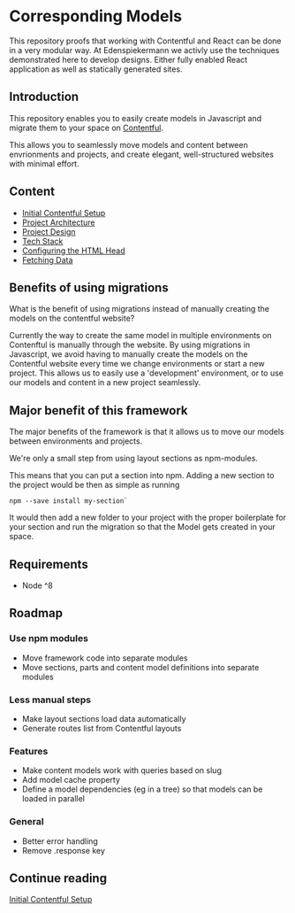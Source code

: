 # Corresponding Models

This repository proofs that working with Contentful and React can be done in a
very modular way. At Edenspiekermann we activly use the techniques demonstrated
here to develop designs. Either fully enabled React application as well as
statically generated sites.

## Introduction

This repository enables you to easily create models in Javascript and migrate
them to your space on [Contentful](https://www.contentful.com/).

This allows you to seamlessly move models and content between envrionments and
projects, and create elegant, well-structured websites with minimal effort.

## Content

- [Initial Contentful Setup](./docs/setup.md)
- [Project Architecture](./docs/architecture.md)
- [Project Design](./docs/design.md)
- [Tech Stack](./docs/tech-stack.md)
- [Configuring the HTML Head](./docs/configure-html-head.md)
- [Fetching Data](./docs/fetching-data.md)

## Benefits of using migrations

What is the benefit of using migrations instead of manually creating the models
on the contentful website?

Currently the way to create the same model in multiple environments on
Contenftul is manually through the website. By using migrations in Javascript,
we avoid having to manually create the models on the Contentful website every
time we change environments or start a new project. This allows us to easily use
a 'development' environment, or to use our models and content in a new project
seamlessly.

## Major benefit of this framework
The major benefits of the framework is that it allows us to move our models
between environments and projects.

We're only a small step from using layout sections as npm-modules.

This means that you can put a section into npm. Adding a new section to the
project would be then as simple as running

```
npm --save install my-section`
```

It would then add a new folder to your project with the proper boilerplate for
your section and run the migration so that the Model gets created in your space.

## Requirements

- Node ^8

## Roadmap

### Use npm modules

- Move framework code into separate modules
- Move sections, parts and content model definitions into separate modules

### Less manual steps

- Make layout sections load data automatically
- Generate routes list from Contentful layouts

### Features

- Make content models work with queries based on slug
- Add model cache property
- Define a model dependencies (eg in a tree) so that models can be loaded in
  parallel

### General

- Better error handling
- Remove .response key

## Continue reading

[Initial Contentful Setup](./docs/setup.md)
